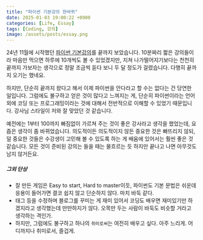 ```yaml
---
title: "파이썬 기본강의 한바퀴"
date: 2025-01-03 19:00:22 +0900
categories: [Life, Essay]
tags: [Coding, 강의]
image: /assets/posts/essay.png
---
```


24년 11월에 시작했던 [파이썬 기본강의](https://www.inflearn.com/course/python-crawling-basic)를 끝까지 보았습니다. 10분짜리 짧은 강의들이라 마음만 먹으면 하루에 10개씩도 볼 수 있었겠지만, 지쳐 나가떨어지기보다는 천천히 끝까지 가보자는 생각으로 정말 조금씩 듣다 보니 두 달 정도가 걸렸습니다. 다행히 끝까지 오기는 했네요.

하지만, 단순히 끝까지 왔다고 해서 이제 파이썬을 안다라고 할 수는 없다는 건 당연한 일입니다. 그럼에도 불구하고 얻은 것이 많다고 느껴지는 게, 단순히 파이썬이라는 언어 외에 코딩 또는 프로그래밍이라는 것에 대해서 전반적으로 이해할 수 있었기 때문입니다. 강사님 스타일이 저와 잘 맞았던 것 같습니다.

예전에는 1부터 100까지 빠짐없이 가르쳐 주는 것이 좋은 강사라고 생각을 했었는데, 요즘은 생각이 좀 바뀌었습니다. 의도적이든 의도적이지 않든 중요한 것은 빠뜨리지 않되, 덜 중요한 것들은 수강생이 고민해 볼 수 있도록 하는 게 배움에 있어서는 훨씬 좋은 것 같습니다. 모든 것이 준비된 강의는 들을 때는 물흐르는 듯 하지만 끝나고 나면 아무것도 남지 않거든요.

##### 그외 단상
- 잘 만든 게임은 Easy to start, Hard to master이듯, 파이썬도 기본 문법은 쉬운데 응용이 들어가면 결코 쉽지 않고 단순하지 않다. 마치 바둑 같다.
- 태그 등을 수정하며 블로그를 꾸미는 게 재미 있어서 코딩도 배우면 재미있기만 하겠지라고 생각했는데 만만하지가 않다. 오목만 두는 사람이 바둑도 비슷할 거라고 생각하는 격인가.
- 하지만, 그럼에도 불구하고 하나의 `취미로써`는 여전히 배우고 싶다. 아주 느리게. 어디까지나 취미로서, <span class="txt_bg">즐겁게</span>.